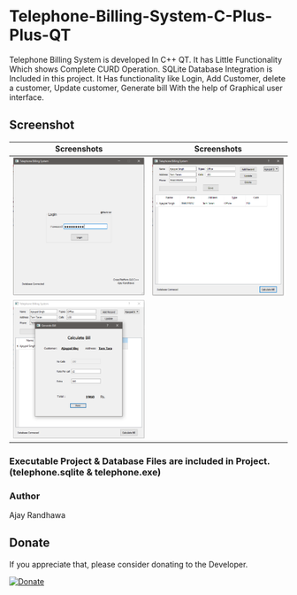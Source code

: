 # Telephone-Billing-System-C-Plus-Plus-QT

Telephone Billing System is developed In C++ QT. It has Little Functionality Which shows Complete CURD Operation. SQLite Database Integration is Included in this project. It Has functionality like Login, Add Customer, delete a customer, Update customer, Generate bill With the help of Graphical user interface.

## Screenshot

| Screenshots  | Screenshots |
| ------------- | ------------- |
| <img src="/sc/pic3.PNG"> | <img src="/sc/pic1.PNG"> |
| <img src="/sc/pic2.PNG">|

### Executable Project & Database Files are included in Project. (telephone.sqlite & telephone.exe)

### Author

Ajay Randhawa

## Donate
If you appreciate that, please consider donating to the Developer.

[![Donate](https://cdn.pbrd.co/images/HyQFKkP.png)](https://www.paypal.me/ajayrandhawa) 
